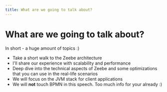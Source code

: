```yaml
---
title: What are we going to talk about?
---
```


# What are we going to talk about?

In short - a huge amount of topics :)

- Take a short walk to the Zeebe architecture
- I'll share our experience with scalability and performance
- Deep dive into the technical aspects of Zeebe and some optimizations that you can use in the real-life scenarios
- We will focus on the JVM stack for client applications
- We will **not** touch BPMN in this speech. Too much info for your already :)
